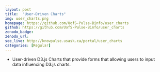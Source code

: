 ```yaml
---
layout: post
title:  "User-Driven Charts"
img: user_charts.png
homepage: https://github.com/UofS-Pulse-Binfo/user_charts
github: https://github.com/UofS-Pulse-Binfo/user_charts
zenodo_badge:
zenodo_url:
see_live: http://knowpulse.usask.ca/portal/user_charts
categories: [Regular]
---
```


* User-driven D3.js Charts that provide forms that allowing users to input data influencing D3.js charts.
